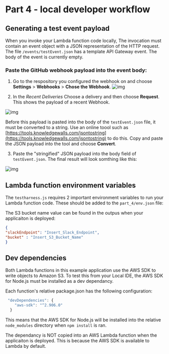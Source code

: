 # Part 4 - local developer workflow

## Generating a test event payload
When you invoke your Lambda function code locally, The invocation must contain an event object with a JSON representation of the HTTP request. The file `/events/testEvent.json` has a template API Gateway event. The body of the event is currently empty. 

### Paste the GitHub webhook payload into the event body:

1. Go to the respository you configured the webhook on and choose **Settings** > **Webhooks** > **Chose the Webhook**.
![img](/resources/finding-webhook-payload1.png)

2. In the *Recent Deliveries* Choose a delivery and then choose **Request**. This shows the payload of a recent Webhook.

![img](/resources/finding-webhook-payload2.png)

Before this payload is pasted into the body of the `testEvent.json` file, it must be converted to a string. Use an online toool such as [https://tools.knowledgewalls.com/jsontostring](https://tools.knowledgewalls.com/jsontostring) to do this. Copy and paste the JSON payload into the tool and choose **Convert**.

3. Paste the "stringified" JSON payload into the body field of `testEvent.json`. 
The final result will look somthing like this:

![img](/resources/finding-webhook-payload3.png)


## Lambda function environment variables
The `testharness.js` requires 2 important environment variables to run your Lambda function code. These should be added to the `part_4/env.json` file:

The S3 bucket name value can be found in the outpus when your applicaiton is deployed:
```json
{
"slackEndpoint": "Insert_Slack_Endpoint",
"bucket" : "Insert_S3_Bucket_Name"
}
```


## Dev dependencies

Both Lambda functions in this example application use the AWS SDK to write objects to Amazon S3. To test this from your Local IDE, the AWS SDK for Node.js must be installed as a dev dependancy. 

Each function's relative package.json has the following configuration:

```javascript
 "devDependencies": {
    "aws-sdk": "^2.906.0"
  }
  ```
This  means that the AWS SDK for Node.js will be installed into the relative `node_modules` directory when `npm install` is ran.

The dependancy is NOT copied into an AWS Lambda function when the applicaiton is deployed. This is because the AWS SDK is available to Lambda by default.

